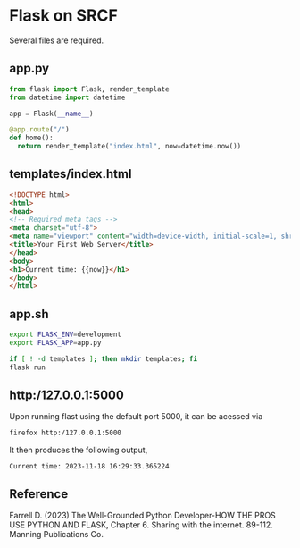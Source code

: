 # Flask on SRCF

Several files are required.

## app.py

```python
from flask import Flask, render_template
from datetime import datetime

app = Flask(__name__)

@app.route("/")
def home():
  return render_template("index.html", now=datetime.now())
```

## templates/index.html

```html
<!DOCTYPE html>
<html>
<head>
<!-- Required meta tags -->
<meta charset="utf-8">
<meta name="viewport" content="width=device-width, initial-scale=1, shrink-to-fit=no">
<title>Your First Web Server</title>
</head>
<body>
<h1>Current time: {{now}}</h1>
</body>
</html>
```

## app.sh

```bash
export FLASK_ENV=development
export FLASK_APP=app.py

if [ ! -d templates ]; then mkdir templates; fi
flask run
```

## http:/127.0.0.1:5000

Upon running flast using the default port 5000, it can be acessed via

```bash
firefox http:/127.0.0.1:5000
```

It then produces the following output,

```
Current time: 2023-11-18 16:29:33.365224
```

## Reference

Farrell D. (2023) The Well-Grounded Python Developer-HOW THE PROS USE PYTHON AND FLASK, Chapter 6. Sharing with the internet. 89-112. Manning Publications Co.
